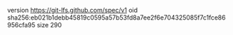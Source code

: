 version https://git-lfs.github.com/spec/v1
oid sha256:eb021b1debb45819c0595a57b53fd8a7ee2f6e704325085f7c1fce86956cfa95
size 290
